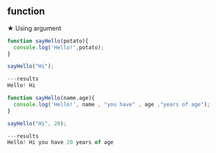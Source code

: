 function
---
★ Using argument
~~~~javascript
function sayHello(potato){
  console.log('Hello!',potato);
}

sayHello("Hi");

---results
Hello! Hi

~~~~~

~~~~javascript
function sayHello(name,age){
  console.log('Hello!', name , "you have" , age ,"years of age");
}

sayHello("Hi", 20);

---results
Hello! Hi you have 20 years of age

~~~~~

